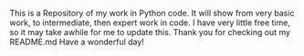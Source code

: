 This is a Repository of my work in Python code.
It will show from very basic work, to intermediate, then expert work in code.
I have very little free time, so it may take awhile for me to update this. 
Thank you for checking out my README.md
Have a wonderful day!
